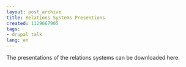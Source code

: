 ```yaml
---
layout: post_archive
title: Relations Systems Presentions
created: 1129667905
tags:
- drupal talk
lang: en
---
```

The presentations of the relations systems can be downloaded here.
